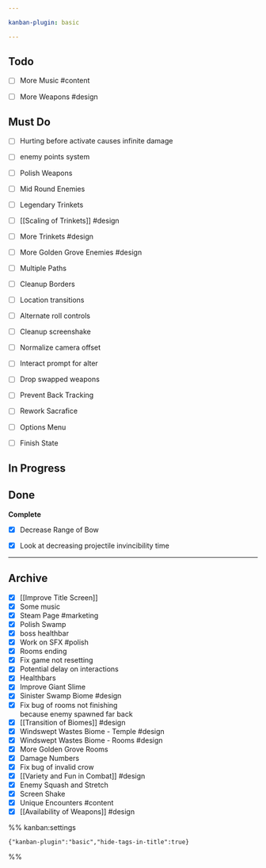 ```yaml
---

kanban-plugin: basic

---
```


## Todo

- [ ] More Music #content
- [ ] More Weapons #design


## Must Do

- [ ] Hurting before activate causes infinite damage
- [ ] enemy points system
- [ ] Polish Weapons
- [ ] Mid Round Enemies
- [ ] Legendary Trinkets
- [ ] [[Scaling of Trinkets]] #design
- [ ] More Trinkets #design
- [ ] More Golden Grove Enemies #design
- [ ] Multiple Paths
- [ ] Cleanup Borders
- [ ] Location transitions
- [ ] Alternate roll controls
- [ ] Cleanup screenshake
- [ ] Normalize camera offset
- [ ] Interact prompt for alter
- [ ] Drop swapped weapons
- [ ] Prevent Back Tracking
- [ ] Rework Sacrafice
- [ ] Options Menu
- [ ] Finish State


## In Progress



## Done

**Complete**
- [x] Decrease Range of Bow
- [x] Look at decreasing projectile invincibility time


***

## Archive

- [x] [[Improve Title Screen]]
- [x] Some music
- [x] Steam Page #marketing
- [x] Polish Swamp
- [x] boss healthbar
- [x] Work on SFX #polish
- [x] Rooms ending
- [x] Fix game not resetting
- [x] Potential delay on interactions
- [x] Healthbars
- [x] Improve Giant Slime
- [x] Sinister Swamp Biome #design
- [x] Fix bug of rooms not finishing<br>because enemy spawned far back
- [x] [[Transition of Biomes]] #design
- [x] Windswept Wastes Biome - Temple #design
- [x] Windswept Wastes Biome - Rooms #design
- [x] More Golden Grove Rooms
- [x] Damage Numbers
- [x] Fix bug of invalid crow
- [x] [[Variety and Fun in Combat]] #design
- [x] Enemy Squash and Stretch
- [x] Screen Shake
- [x] Unique Encounters #content
- [x] [[Availability of Weapons]] #design

%% kanban:settings
```
{"kanban-plugin":"basic","hide-tags-in-title":true}
```
%%